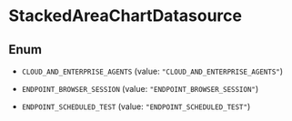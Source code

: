 

# StackedAreaChartDatasource

## Enum


* `CLOUD_AND_ENTERPRISE_AGENTS` (value: `"CLOUD_AND_ENTERPRISE_AGENTS"`)

* `ENDPOINT_BROWSER_SESSION` (value: `"ENDPOINT_BROWSER_SESSION"`)

* `ENDPOINT_SCHEDULED_TEST` (value: `"ENDPOINT_SCHEDULED_TEST"`)



